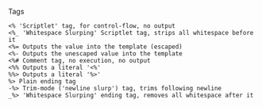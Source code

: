 Tags

    <% 'Scriptlet' tag, for control-flow, no output
    <%_ 'Whitespace Slurping' Scriptlet tag, strips all whitespace before it
    <%= Outputs the value into the template (escaped)
    <%- Outputs the unescaped value into the template
    <%# Comment tag, no execution, no output
    <%% Outputs a literal '<%'
    %%> Outputs a literal '%>'
    %> Plain ending tag
    -%> Trim-mode ('newline slurp') tag, trims following newline
    _%> 'Whitespace Slurping' ending tag, removes all whitespace after it
